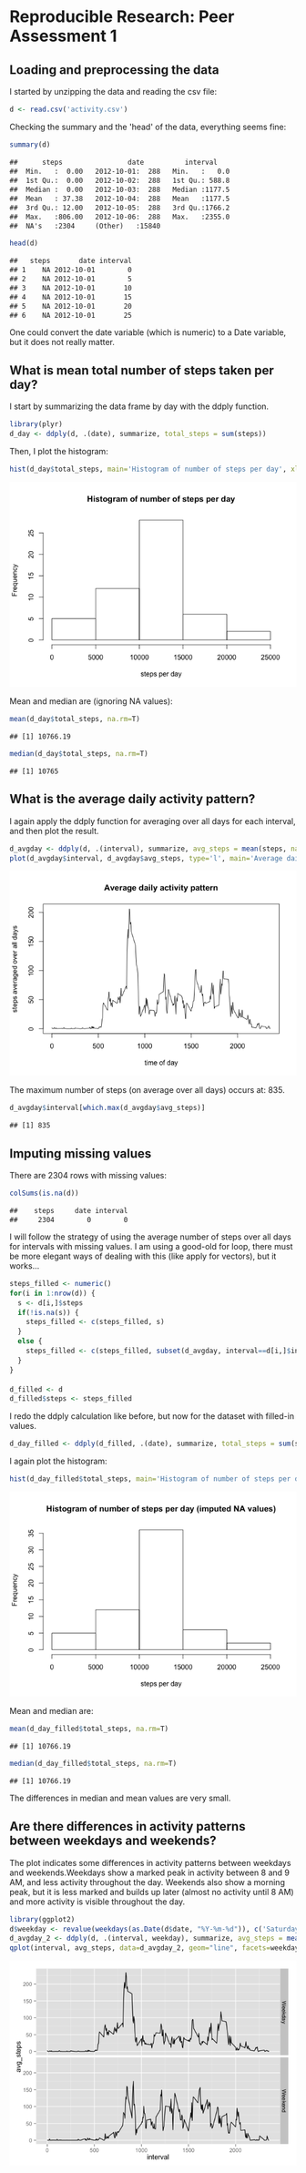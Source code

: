 # Reproducible Research: Peer Assessment 1

## Loading and preprocessing the data
I started by unzipping the data and reading the csv file:

```r
d <- read.csv('activity.csv')
```

Checking the summary and the 'head' of the data, everything seems fine:

```r
summary(d)
```

```
##      steps                date          interval     
##  Min.   :  0.00   2012-10-01:  288   Min.   :   0.0  
##  1st Qu.:  0.00   2012-10-02:  288   1st Qu.: 588.8  
##  Median :  0.00   2012-10-03:  288   Median :1177.5  
##  Mean   : 37.38   2012-10-04:  288   Mean   :1177.5  
##  3rd Qu.: 12.00   2012-10-05:  288   3rd Qu.:1766.2  
##  Max.   :806.00   2012-10-06:  288   Max.   :2355.0  
##  NA's   :2304     (Other)   :15840
```

```r
head(d)
```

```
##   steps       date interval
## 1    NA 2012-10-01        0
## 2    NA 2012-10-01        5
## 3    NA 2012-10-01       10
## 4    NA 2012-10-01       15
## 5    NA 2012-10-01       20
## 6    NA 2012-10-01       25
```

One could convert the date variable (which is numeric) to a Date variable, but it does not really matter.

## What is mean total number of steps taken per day?
I start by summarizing the data frame by day with the ddply function.

```r
library(plyr)
d_day <- ddply(d, .(date), summarize, total_steps = sum(steps))
```

Then, I plot the histogram:

```r
hist(d_day$total_steps, main='Histogram of number of steps per day', xlab='steps per day')
```

![](./PA1_template_files/figure-html/unnamed-chunk-4-1.png) 

Mean and median are (ignoring NA values):

```r
mean(d_day$total_steps, na.rm=T)
```

```
## [1] 10766.19
```

```r
median(d_day$total_steps, na.rm=T)
```

```
## [1] 10765
```


## What is the average daily activity pattern?
I again apply the ddply function for averaging over all days for each interval, and then plot the result.

```r
d_avgday <- ddply(d, .(interval), summarize, avg_steps = mean(steps, na.rm=T))
plot(d_avgday$interval, d_avgday$avg_steps, type='l', main='Average daily activity pattern', xlab='time of day', ylab='steps averaged over all days')
```

![](./PA1_template_files/figure-html/unnamed-chunk-6-1.png) 

The maximum number of steps (on average over all days) occurs at: 835.

```r
d_avgday$interval[which.max(d_avgday$avg_steps)]
```

```
## [1] 835
```


## Imputing missing values
There are 2304 rows with missing values:

```r
colSums(is.na(d))
```

```
##    steps     date interval 
##     2304        0        0
```

I will follow the strategy of using the average number of steps over all days for intervals with missing values. I am using a good-old for loop, there must be more elegant ways of dealing with this (like apply for vectors), but it works...

```r
steps_filled <- numeric()
for(i in 1:nrow(d)) {
  s <- d[i,]$steps
  if(!is.na(s)) {
    steps_filled <- c(steps_filled, s)
  }
  else {
    steps_filled <- c(steps_filled, subset(d_avgday, interval==d[i,]$interval)$avg_steps)
  }
}

d_filled <- d
d_filled$steps <- steps_filled
```

I redo the ddply calculation like before, but now for the dataset with filled-in values.

```r
d_day_filled <- ddply(d_filled, .(date), summarize, total_steps = sum(steps))
```

I again plot the histogram:

```r
hist(d_day_filled$total_steps, main='Histogram of number of steps per day (imputed NA values)', xlab='steps per day')
```

![](./PA1_template_files/figure-html/unnamed-chunk-11-1.png) 

Mean and median are:

```r
mean(d_day_filled$total_steps, na.rm=T)
```

```
## [1] 10766.19
```

```r
median(d_day_filled$total_steps, na.rm=T)
```

```
## [1] 10766.19
```

The differences in median and mean values are very small.

## Are there differences in activity patterns between weekdays and weekends?
The plot indicates some differences in activity patterns between weekdays and weekends.Weekdays show a marked peak in activity between 8 and 9 AM, and less activity throughout the day. Weekends also show a morning peak, but it is less marked and builds up later (almost no activity until 8 AM) and more activity is visible throughout the day.


```r
library(ggplot2)
d$weekday <- revalue(weekdays(as.Date(d$date, "%Y-%m-%d")), c('Saturday' = 'Weekend', 'Sunday' = 'Weekend', 'Monday' = 'Weekday', 'Tuesday' = 'Weekday', 'Wednesday' = 'Weekday', 'Thursday' = 'Weekday', 'Friday' = 'Weekday'))
d_avgday_2 <- ddply(d, .(interval, weekday), summarize, avg_steps = mean(steps, na.rm=T))
qplot(interval, avg_steps, data=d_avgday_2, geom="line", facets=weekday~.)
```

![](./PA1_template_files/figure-html/unnamed-chunk-13-1.png) 

